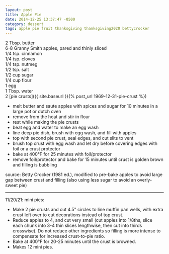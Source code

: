 ```yaml
---
layout: post
title: Apple Pie
date: 2014-12-25 13:37:47 -0500
category: dessert
tags: apple pie fruit thanksgiving thanksgiving2020 bettycrocker
---
```

2 Tbsp. butter  
6-8 Granny Smith apples, pared and thinly sliced  
1/4 tsp. cinnamon  
1/4 tsp. cloves  
1/4 tsp. nutmeg  
1/2 tsp. salt  
1/2 cup sugar  
1/4 cup flour  
1 egg  
1 Tbsp. water  
2 [pie crusts]({{ site.baseurl }}{% post_url 1969-12-31-pie-crust %})  

* melt butter and saute apples with spices and sugar for 10 minutes in a large pot or dutch oven
* remove from the heat and stir in flour
* rest while making the pie crusts
* beat egg and water to make an egg wash
* line deep pie dish, brush with egg wash, and fill with apples
* top with second pie crust, seal edges, and cut slits to vent
* brush top crust with egg wash and let dry before covering edges with foil or a crust protector
* bake at 400°F for 25 minutes with foil/protector
* remove foil/protector and bake for 15 minutes until crust is golden brown and filling is bubbling

source: Betty Crocker (1981 ed.), modified to pre-bake apples to avoid large gap between crust and
filling (also using less sugar to avoid an overly-sweet pie)

---

11/20/21: mini pies:
* Make 2 pie crusts and cut 4.5" circles to line muffin pan wells, with extra crust
  left over to cut decorations instead of top crust.
* Reduce apples to 4, and cut very small (cut apples into 1/8ths, slice each chunk
  into 3-4 thin slices lengthwise, then cut into thirds crosswise). Do not reduce
  other ingredients so filling is more intense to compensate for increased
  crust-to-pie ratio.
* Bake at 400°F for 20-25 minutes until the crust is browned.
* Makes 12 mini pies.
